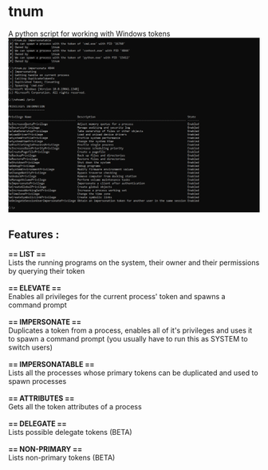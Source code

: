 # tnum
A python script for working with Windows tokens<br>
![Alt Text](/Capture.PNG?raw=True "Image")

<h2>Features :</h2>

<b>== LIST ==</b><br>
Lists the running programs on the system, their owner and their permissions by querying their token<br>
<br>
<b>== ELEVATE ==</b><br>
Enables all privileges for the current process' token and spawns a command prompt<br>
<br>
<b>== IMPERSONATE ==</b><br>
Duplicates a token from a process, enables all of it's privileges and uses it to spawn a command prompt (you usually have to run this as SYSTEM to switch users)<br>
<br>
<b>== IMPERSONATABLE ==</b><br>
Lists all the processes whose primary tokens can be duplicated and used to spawn processes<br>
</br>
<b>== ATTRIBUTES ==</b><br>
Gets all the token attributes of a process<br>
<br>
<b>== DELEGATE ==</b><br>
Lists possible delegate tokens (BETA)<br>
<br>
<b>== NON-PRIMARY ==</b><br>
Lists non-primary tokens (BETA)
